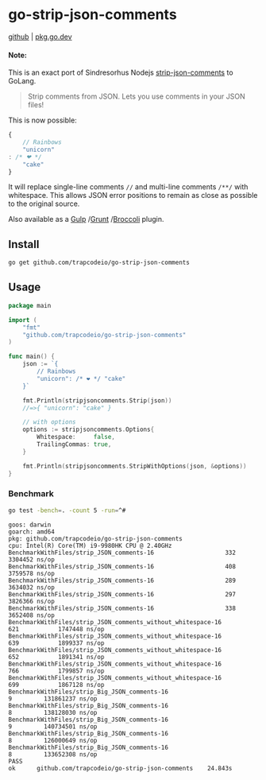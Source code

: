 # go-strip-json-comments

[github](https://github.com/trapcodeio/go-strip-json-comments) | [pkg.go.dev](https://pkg.go.dev/github.com/trapcodeio/go-strip-json-comments)

#### Note:

This is an exact port of Sindresorhus Nodejs [strip-json-comments](http://githib.com/sindresorhus/strip-json-comments) to
GoLang.



> Strip comments from JSON. Lets you use comments in your JSON files!

This is now possible:

```js
{
    // Rainbows
    "unicorn"
: /* ❤ */
    "cake"
}
```

It will replace single-line comments `//` and multi-line comments `/**/` with whitespace. This allows JSON error
positions to remain as close as possible to the original source.

Also available as a [Gulp](https://github.com/sindresorhus/gulp-strip-json-comments)
/[Grunt](https://github.com/sindresorhus/grunt-strip-json-comments)
/[Broccoli](https://github.com/sindresorhus/broccoli-strip-json-comments) plugin.

## Install

```sh
go get github.com/trapcodeio/go-strip-json-comments
```

## Usage

```go
package main

import (
	"fmt"
	"github.com/trapcodeio/go-strip-json-comments"
)

func main() {
	json := `{
        // Rainbows
        "unicorn": /* ❤ */ "cake"
    }`

	fmt.Println(stripjsoncomments.Strip(json))
	//=>{ "unicorn": "cake" }

	// with options
	options := stripjsoncomments.Options{
		Whitespace:     false,
		TrailingCommas: true,
	}

	fmt.Println(stripjsoncomments.StripWithOptions(json, &options))
}
```

### Benchmark

```sh
go test -bench=. -count 5 -run=^#
```

```
goos: darwin
goarch: amd64
pkg: github.com/trapcodeio/go-strip-json-comments
cpu: Intel(R) Core(TM) i9-9980HK CPU @ 2.40GHz
BenchmarkWithFiles/strip_JSON_comments-16                    332           3304452 ns/op
BenchmarkWithFiles/strip_JSON_comments-16                    408           3759578 ns/op
BenchmarkWithFiles/strip_JSON_comments-16                    289           3634032 ns/op
BenchmarkWithFiles/strip_JSON_comments-16                    297           3826366 ns/op
BenchmarkWithFiles/strip_JSON_comments-16                    338           3652408 ns/op
BenchmarkWithFiles/strip_JSON_comments_without_whitespace-16                 621           1747448 ns/op
BenchmarkWithFiles/strip_JSON_comments_without_whitespace-16                 639           1899337 ns/op
BenchmarkWithFiles/strip_JSON_comments_without_whitespace-16                 652           1891341 ns/op
BenchmarkWithFiles/strip_JSON_comments_without_whitespace-16                 766           1799857 ns/op
BenchmarkWithFiles/strip_JSON_comments_without_whitespace-16                 699           1867128 ns/op
BenchmarkWithFiles/strip_Big_JSON_comments-16                                  9         131861237 ns/op
BenchmarkWithFiles/strip_Big_JSON_comments-16                                  8         138128030 ns/op
BenchmarkWithFiles/strip_Big_JSON_comments-16                                  9         140734501 ns/op
BenchmarkWithFiles/strip_Big_JSON_comments-16                                  8         126000649 ns/op
BenchmarkWithFiles/strip_Big_JSON_comments-16                                  8         133652308 ns/op
PASS
ok      github.com/trapcodeio/go-strip-json-comments    24.843s
```
